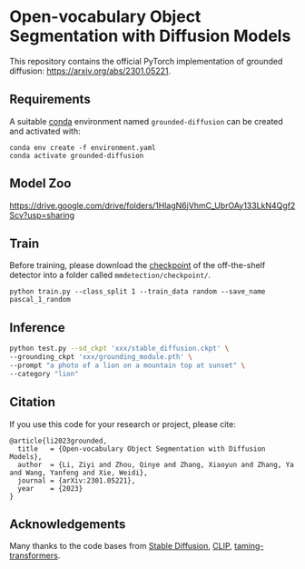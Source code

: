 # Open-vocabulary Object Segmentation with Diffusion Models

This repository contains the official PyTorch implementation of grounded diffusion: https://arxiv.org/abs/2301.05221.

## Requirements
A suitable [conda](https://conda.io/) environment named `grounded-diffusion` can be created
and activated with:

```
conda env create -f environment.yaml
conda activate grounded-diffusion
```

## Model Zoo

https://drive.google.com/drive/folders/1HlagN6jVhmC_UbrOAy133LkN4Qgf2Scv?usp=sharing

## Train
Before training, please download the [checkpoint](https://drive.google.com/file/d/1JbJ7tWB15DzCB9pfLKnUHglckumOdUio/view) of the off-the-shelf detector into a folder called `mmdetection/checkpoint/`. 
```
python train.py --class_split 1 --train_data random --save_name pascal_1_random 
```

## Inference
```bash
python test.py --sd_ckpt 'xxx/stable_diffusion.ckpt' \
--grounding_ckpt 'xxx/grounding_module.pth' \
--prompt "a photo of a lion on a mountain top at sunset" \
--category "lion"

```
## Citation
If you use this code for your research or project, please cite:

	@article{li2023grounded,
	  title   = {Open-vocabulary Object Segmentation with Diffusion Models},
	  author  = {Li, Ziyi and Zhou, Qinye and Zhang, Xiaoyun and Zhang, Ya and Wang, Yanfeng and Xie, Weidi},
	  journal = {arXiv:2301.05221},
	  year    = {2023}
	}
	
## Acknowledgements
Many thanks to the code bases from [Stable Diffusion](https://github.com/CompVis/stable-diffusion), [CLIP](https://github.com/openai/CLIP), [taming-transformers](https://github.com/CompVis/taming-transformers).
